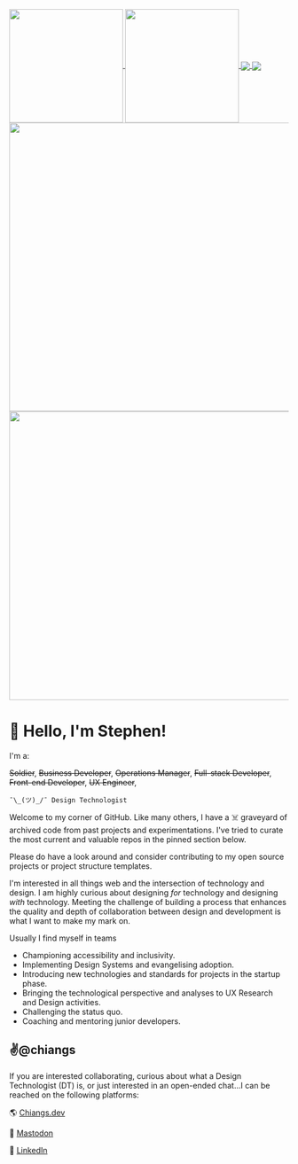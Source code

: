 <!-- Basic Stats -->
<a href="https://github.com/chiangs/chiangs#gh-dark-mode-only">
  <img align="center" src="https://github-readme-stats.vercel.app/api?username=chiangs&show_icons=true&count_private=true&theme=tokyonight" height=205/>
</a>
<a href="https://github.com/chiangs/chiangs#gh-light-mode-only">
  <img align="center" src="https://github-readme-stats.vercel.app/api?username=chiangs&show_icons=true&count_private=true&theme=radical#gh-light-mode-only" height=205/>
</a>

<!-- Top Languages -->
<a href="https://github.com/chiangs/chiangs#gh-dark-mode-only">
  <img align="center" src="https://github-readme-stats.vercel.app/api/top-langs/?username=chiangs&langs_count=3&theme=tokyonight" />
</a>
<a href="https://github.com/chiangs/chiangs#gh-light-mode-only">
  <img align="center" src="https://github-readme-stats.vercel.app/api/top-langs/?username=chiangs&langs_count=3&theme=radical#gh-light-mode-only" />
</a>

<!-- Wakatime -->
<a href="https://github.com/chiangs/chiangs#gh-dark-mode-only">
  <img align="center" src="https://github-readme-stats.vercel.app/api/wakatime?username=chiangse&theme=tokyonight" width=521/>
</a>
<a href="https://github.com/chiangs/chiangs#gh-light-mode-only">
  <img align="center" src="https://github-readme-stats.vercel.app/api/wakatime?username=chiangse&theme=radical#gh-light-mode-only" width=521/>
</a>

# 👋 Hello, I'm Stephen!

I'm a:

~~Soldier~~, ~~Business Developer~~, ~~Operations Manager~~, ~~Full-stack Developer~~, ~~Front-end Developer~~, ~~UX Engineer~~,  

`¯\_(ツ)_/¯ Design Technologist`

Welcome to my corner of GitHub. Like many others, I have a ☠️ graveyard of archived code from past projects and experimentations. I've tried to curate the most current and valuable repos in the pinned section below.

Please do have a look around and consider contributing to my open source projects or project structure templates.

I'm interested in all things web and the intersection of technology and design. I am highly curious about designing _for_ technology and designing _with_ technology. Meeting the challenge of building a process that enhances the quality and depth of collaboration between design and development is what I want to make my mark on.

Usually I find myself in teams

- Championing accessibility and inclusivity.
- Implementing Design Systems and evangelising adoption.
- Introducing new technologies and standards for projects in the startup phase.
- Bringing the technological perspective and analyses to UX Research and Design activities.
- Challenging the status quo.
- Coaching and mentoring junior developers.

## ✌️@chiangs

If you are interested collaborating, curious about what a Design Technologist (DT) is, or just interested in an open-ended chat...I can be reached on the following platforms:

🌎 <a rel="me" href="https://chiangs.dev">Chiangs.dev</a>

🦣 <a rel="me" href="https://uiuxdev.social/@chiangs">Mastodon</a>

🔗 <a rel="me" href="https://linkedin.com/in/chiangs">LinkedIn</a>

<!---
chiangs/chiangs is a ✨ special ✨ repository because its `README.md` (this file) appears on your GitHub profile.
You can click the Preview link to take a look at your changes.
--->
